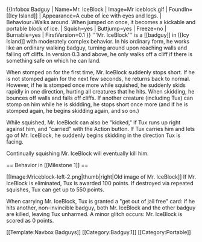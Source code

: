 {{Infobox Badguy
| Name=Mr. IceBlock
| Image=Mr iceblock.gif
| FoundIn=[[Icy Island]]
| Appearance=A cube of ice with eyes and legs.
| Behaviour=Walks around. When jumped on once, it becomes a kickable and portable block of ice.
| Squish=yes
| Buttjump=yes
| Freeze=no
| Burnable=yes
| FirstVersion=0.1
}}
'''Mr. IceBlock''' is a [[badguy]] in [[Icy Island]] with moderately complex behavior. In his ordinary form, he works like an ordinary walking badguy, turning around upon reaching walls and falling off cliffs. In version 0.3 and above, he only walks off a cliff if there is something safe on which he can land.

When stomped on for the first time, Mr. IceBlock suddenly stops short. If he is not stomped again for the next few seconds, he returns back to normal. However, if he is stomped once more while squished, he suddenly skids rapidly in one direction, hurting all creatures that he hits. When skidding, he bounces off walls and falls off cliffs. If another creature (including Tux) can stomp on him while he is skidding, he stops short once more (and if he is stomped again, he begins skidding again, and so on.)

While squished, Mr. IceBlock can also be "kicked," if Tux runs up right against him, and "carried" with the Action button. If Tux carries him and lets go of Mr. IceBlock, he suddenly begins skidding in the direction Tux is facing. 

Continually squishing Mr. IceBlock will eventually kill him.

<div style="clear: both;"></div>
== Behavior in [[Milestone 1]] ==

[[Image:Mriceblock-left-2.png|thumb|right|Old image of Mr. IceBlock]]
If Mr. IceBlock is eliminated, Tux is awarded 100 points. If destroyed via repeated squishes, Tux can get up to 550 points.

When carrying Mr. IceBlock, Tux is granted a "get out of jail free" card: if he hits another, non-invincible badguy, both Mr. IceBlock and the other badguy are killed, leaving Tux unharmed. A minor glitch occurs: Mr. IceBlock is scored as 0 points.

[[Template:Navbox Badguys]]
[[Category:Badguy.1]]
[[Category:Portable]]
